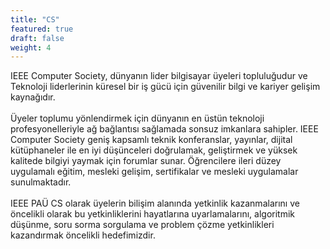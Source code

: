```yaml
---
title: "CS"
featured: true
draft: false
weight: 4
---
```


IEEE Computer Society, dünyanın lider bilgisayar üyeleri topluluğudur ve Teknoloji liderlerinin küresel bir iş gücü için güvenilir bilgi ve kariyer gelişim kaynağıdır. <br><br> Üyeler toplumu yönlendirmek için dünyanın en üstün teknoloji profesyonelleriyle ağ bağlantısı sağlamada sonsuz imkanlara sahipler.
IEEE Computer Society geniş kapsamlı teknik konferanslar, yayınlar, dijital kütüphaneler ile en iyi düşünceleri doğrulamak, geliştirmek ve yüksek kalitede bilgiyi yaymak için forumlar sunar. Öğrencilere ileri düzey uygulamalı eğitim, mesleki gelişim, sertifikalar ve mesleki uygulamalar sunulmaktadır.<br><br>
IEEE PAÜ CS olarak üyelerin bilişim alanında yetkinlik kazanmalarını ve öncelikli olarak bu yetkinliklerini hayatlarına uyarlamalarını, algoritmik düşünme, soru sorma sorgulama ve problem çözme yetkinlikleri kazandırmak öncelikli hedefimizdir.

